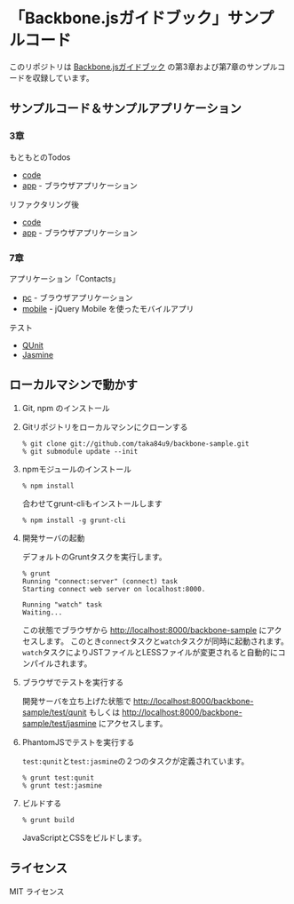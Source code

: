 「Backbone.jsガイドブック」サンプルコード
=========================================

このリポジトリは [Backbone.jsガイドブック](http://www.amazon.co.jp/gp/product/4899773501/ref=as_li_ss_tl?ie=UTF8&camp=247&creative=7399&creativeASIN=4899773501&linkCode=as2&tag=yuku-22) の第3章および第7章のサンプルコードを収録しています。

サンプルコード＆サンプルアプリケーション
----------------------------------------

### 3章

もともとのTodos

- [code](https://github.com/documentcloud/backbone/tree/master/examples/todos)
- [app](http://backbonejs.org/examples/todos/) - ブラウザアプリケーション

リファクタリング後

- [code](https://github.com/taka84u9/backbone-sample/tree/gh-pages/todos)
- [app](http://taka84u9.github.io/backbone-sample/todos/index.html) - ブラウザアプリケーション

### 7章

アプリケーション「Contacts」

- [pc](http://taka84u9.github.io/backbone-sample/pc.html) - ブラウザアプリケーション
- [mobile](http://taka84u9.github.io/backbone-sample/mobile.html) - jQuery Mobile を使ったモバイルアプリ

テスト

- [QUnit](http://taka84u9.github.io/backbone-sample/test/qunit/index.html)
- [Jasmine](http://taka84u9.github.io/backbone-sample/test/jasmine/index.html)

ローカルマシンで動かす
----------------------

1. Git, npm のインストール
   
2. Gitリポジトリをローカルマシンにクローンする

   ```
   % git clone git://github.com/taka84u9/backbone-sample.git
   % git submodule update --init
   ```

3. npmモジュールのインストール

   ```
   % npm install 
   ```

   合わせてgrunt-cliもインストールします

   ```
   % npm install -g grunt-cli
   ```

4. 開発サーバの起動

   デフォルトのGruntタスクを実行します。

   ```
   % grunt
   Running "connect:server" (connect) task
   Starting connect web server on localhost:8000.

   Running "watch" task
   Waiting...
   ```

   この状態でブラウザから [http://localhost:8000/backbone-sample](http://localhost:8000/backbone-sample) にアクセスします。
   このとき`connect`タスクと`watch`タスクが同時に起動されます。
   `watch`タスクによりJSTファイルとLESSファイルが変更されると自動的にコンパイルされます。

5. ブラウザでテストを実行する

   開発サーバを立ち上げた状態で [http://localhost:8000/backbone-sample/test/qunit](http://localhost:8000/backbone-sample/test/qunit) もしくは [http://localhost:8000/backbone-sample/test/jasmine](http://localhost:8000/backbone-sample/test/jasmine) にアクセスします。

6. PhantomJSでテストを実行する

   `test:qunit`と`test:jasmine`の２つのタスクが定義されています。

   ```
   % grunt test:qunit
   % grunt test:jasmine
   ```

7. ビルドする

   ```
   % grunt build
   ```

   JavaScriptとCSSをビルドします。

ライセンス
----------

MIT ライセンス
